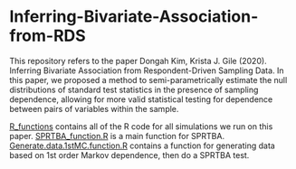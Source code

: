 # Inferring-Bivariate-Association-from-RDS

This repository refers to the paper Dongah Kim, Krista J. Gile (2020). Inferring Bivariate Association from Respondent-Driven Sampling Data. In this paper, we proposed a method to semi-parametrically estimate the null distributions of standard test statistics in the presence of sampling dependence, allowing for more valid statistical testing for dependence between pairs of variables within the sample. 

[R_functions](https://github.com/donga0223/Inferring-Bivariate-Association-from-RDS/tree/master/R_functions) contains all of the R code for all simulations we run on this paper. 
[SPRTBA_function.R](https://github.com/donga0223/Inferring-Bivariate-Association-from-RDS/blob/master/R_functions/SPRTBA_function.R) is a main function for SPRTBA. 
[Generate.data.1stMC.function.R](https://github.com/donga0223/Inferring-Bivariate-Association-from-RDS/blob/master/R_functions/Generate.data.1stMC.function.R) contains a function for generating data based on 1st order Markov dependence, then do a SPRTBA test. 
